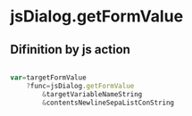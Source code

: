 # jsDialog.getFormValue

## Difinition by js action

```js.js

var=targetFormValue
	?func=jsDialog.getFormValue
		&targetVariableNameString
		&contentsNewlineSepaListConString
```


